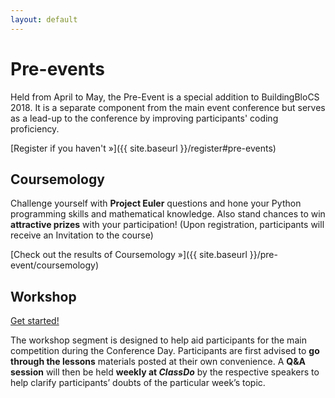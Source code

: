 ```yaml
---
layout: default
---
```


# Pre-events

Held from April to May, the Pre-Event is a special addition to BuildingBloCS 2018. It is a separate component from the main event conference but serves as a lead-up to the conference by improving participants' coding proficiency. 

[Register if you haven't &raquo;]({{ site.baseurl }}/register#pre-events)

## Coursemology

Challenge yourself with **Project Euler** questions and hone your Python programming skills and mathematical knowledge. Also stand chances to win **attractive prizes** with your participation! (Upon registration, participants will receive an Invitation to the course)

[Check out the results of Coursemology &raquo;]({{ site.baseurl }}/pre-event/coursemology)

## Workshop

<a class="btn" href="{{ site.baseurl }}/pre-event/workshop">Get started!</a>

The workshop segment is designed to help aid participants for the main competition during the Conference Day. Participants are first advised to **go through the lessons** materials posted at their own convenience. A **Q&A session** will then be held **weekly at *ClassDo*** by the respective speakers to help clarify participants’ doubts of the particular week’s topic.

